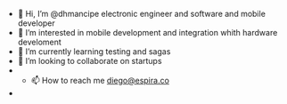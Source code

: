 - 👋 Hi, I’m @dhmancipe electronic engineer and software and mobile developer
- 👀 I’m interested in mobile development and integration whith hardware develoment
- 🌱 I’m currently learning testing and sagas
- 💞️ I’m looking to collaborate on startups 
- - 📫 How to reach me diego@espira.co
- 

<!---
dhmancipe/dhmancipe is a ✨ special ✨ repository because its `README.md` (this file) appears on your GitHub profile.
You can click the Preview link to take a look at your changes.
--->
